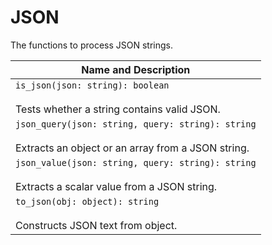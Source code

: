 # JSON

The functions to process JSON strings.

| Name and Description |
| --- |
| `is_json(json: string): boolean`<br /><br /> Tests whether a string contains valid JSON. |
| `json_query(json: string, query: string): string`<br /><br /> Extracts an object or an array from a JSON string. |
| `json_value(json: string, query: string): string`<br /><br /> Extracts a scalar value from a JSON string. |
| `to_json(obj: object): string`<br /><br /> Constructs JSON text from object. |

